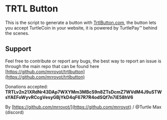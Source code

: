 # TRTL Button

This is the script to generate a button with [TrtlButton.com](https://trtlbutton.com/), the button lets you accept TurtleCoin in your website, it is powered by TurtlePay™ behind the scenes.

## Support

Feel free to contribute or report any bugs, the best way to report an issue is through the main repo that can be found here [https://github.com/mrrovot/trtlbutton](https://github.com/mrrovot/trtlbutton)

Donations accepted: **TRTLv2n21XRdNr43DAp7WXYMm3MBcS9n8ZTsDcmZ7WVdM4J9uSTWsYAEFoWyvRCcgVesyGBjYkD4qF67R7R4odSQf7n7iE58hV6**

By [https://github.com/mrrovot/](https://github.com/mrrovot) / @Turtle Max (discord)
